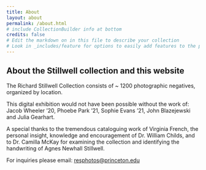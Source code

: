 ```yaml
---
title: About
layout: about
permalink: /about.html
# include CollectionBuilder info at bottom
credits: false
# Edit the markdown on in this file to describe your collection
# Look in _includes/feature for options to easily add features to the page
---
```


## About the Stillwell collection and this website

The Richard Stillwell Collection consists of ~ 1200 photographic negatives, organized by location.

This digital exhibition would not have been possible without the work of: Jacob Wheeler ’20, Phoebe Park ’21, Sophie Evans ’21, John Blazejewski and Julia Gearhart. 

A special thanks to the tremendous cataloguing work of Virginia French, the personal insight, knowledge and encouragement of Dr. William Childs, and to Dr. Camilla McKay for examining the collection and identifying the handwriting of Agnes Newhall Stillwell.  

For inquiries please email: resphotos@princeton.edu